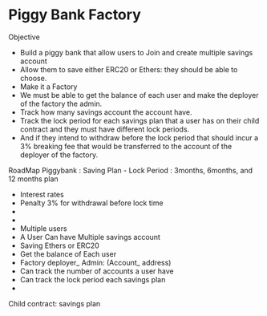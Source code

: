# Piggy Bank Factory

Objective

* Build a piggy bank that allow users to Join and create multiple savings account
* Allow them to save either ERC20 or Ethers: they should be able to choose.
* Make it a Factory
* We must be able to get the balance of each user and make the deployer of the factory the admin.
* Track how many savings account the account have.
* Track the lock period for each savings plan that a user has on their child contract and they must have different lock periods.
* And if they intend to withdraw before the lock period that should incur a 3% breaking fee that would be transferred to the account of the deployer of the factory.

RoadMap
Piggybank : Saving Plan - Lock Period : 3months, 6months, and 12 months plan
* Interest rates
* Penalty 3% for withdrawal before lock time
* 
* 
* Multiple users
* A User Can have Multiple savings account
* Saving Ethers or ERC20
* Get the balance of Each user
* Factory deployer_ Admin: (Account_ address)
* Can track the number of accounts a user have
* Can track the lock period each savings plan
* 
Child contract: savings plan

<!-- 
# Sample Hardhat Project

This project demonstrates a basic Hardhat use case. It comes with a sample contract, a test for that contract, and a Hardhat Ignition module that deploys that contract.

Try running some of the following tasks:

```shell
npx hardhat help
npx hardhat test
REPORT_GAS=true npx hardhat test
npx hardhat node
npx hardhat ignition deploy ./ignition/modules/Lock.ts
``` -->
